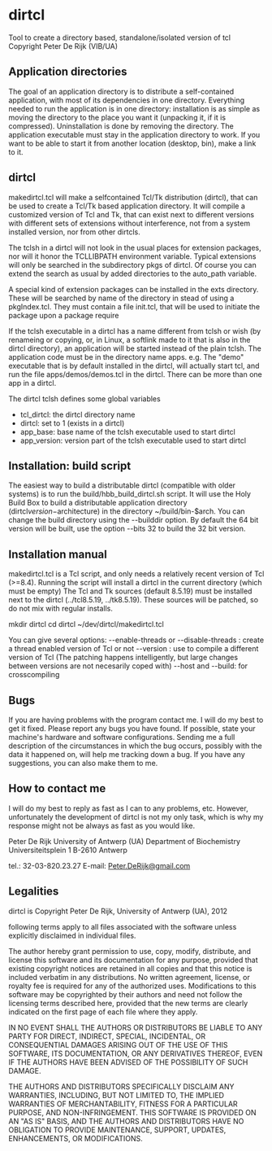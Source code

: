 dirtcl
====== 
Tool to create a directory based, standalone/isolated version of tcl
       Copyright Peter De Rijk (VIB/UA)

Application directories
-----------------------
The goal of an application directory is to distribute a self-contained application, 
with most of its dependencies in one directory. Everything needed to run
the application is in one directory: installation is as simple as moving
the directory to the place you want it (unpacking it, if it is compressed).
Uninstallation is done by removing the directory.
The application executable must stay in the application directory to work.
If you want to be able to start it from another location (desktop, bin),
make a link to it.

dirtcl
------
makedirtcl.tcl will make a selfcontained Tcl/Tk distribution (dirtcl), that 
can be used to create a Tcl/Tk based application directory.
It will compile a customized version of Tcl and Tk, that can exist next to 
different versions with different sets of extensions without interference, not
from a system installed version, nor from other dirtcls.

The tclsh in a dirtcl will not look in the usual places for extension packages, nor will
it honor the TCLLIBPATH environment variable. Typical extensions will only be searched in the 
subdirectory pkgs of dirtcl. Of course you can extend the search as usual by added directories to 
the auto_path variable.

A special kind of extension packages can be installed in the exts directory. These will be searched 
by name of the directory in stead of using a pkgIndex.tcl. They must contain a file init.tcl, that 
will be used to initiate the package upon a package require

If the tclsh executable in a dirtcl has a name different from tclsh or wish (by renameing or 
copying, or, in Linux, a softlink made to it that is also in the dirtcl directory), an application
will be started instead of the plain tclsh. The application code must be in the directory name apps.
e.g. The "demo" executable that is by default installed in the dirtcl, will actually start tcl, and
run the file apps/demos/demos.tcl in the dirtcl. There can be more than one app in a dirtcl.

The dirtcl tclsh defines some global variables
 - tcl_dirtcl: the dirtcl directory name
 - dirtcl: set to 1 (exists in a dirtcl)
 - app_base: base name of the tclsh executable used to start dirtcl
 - app_version: version part of the tclsh executable used to start dirtcl

Installation: build script
--------------------------
The easiest way to build a distributable dirtcl (compatible with older
systems) is to run the build/hbb_build_dirtcl.sh script. It will use the Holy
Build Box to build a distributable application directory (dirtcl$version-$architecture)
in the directory ~/build/bin-$arch. You can change the build directory
using the --builddir option. By default the 64 bit version will be built,
use the option --bits 32 to build the 32 bit version.

Installation manual
-------------------
makedirtcl.tcl is a Tcl script, and only needs a relatively recent version of Tcl (>=8.4).
Running the script will install a dirtcl in the current directory (which must be empty)
The Tcl and Tk sources (default 8.5.19) must be installed next to the dirtcl
(../tcl8.5.19, ../tk8.5.19).
These sources will be patched, so do not mix with regular installs.

mkdir dirtcl
cd dirtcl
~/dev/dirtcl/makedirtcl.tcl 

You can give several options:
 --enable-threads or --disable-threads : create a thread enabled version of Tcl or not
 --version : use to compile a different version of Tcl (The patching 
             happens intelligently, but large changes between versions 
             are not necesarily coped with)
 --host and --build: for crosscompiling

Bugs
----
If you are having problems with the program contact me. I will
do my best to get it fixed. Please report any bugs you have
found. If possible, state your machine's hardware and software
configurations. Sending me a full description of the
circumstances in which the bug occurs, possibly with the data it
happened on, will help me tracking down a bug. If you have any
suggestions, you can also make them to me.

How to contact me
-----------------
I will do my best to reply as fast as I can to any problems, etc.
However, unfortunately the development of dirtcl is not my only task,
which is why my response might not be always as fast as you would
like.

Peter De Rijk
University of Antwerp (UA)
Department of Biochemistry
Universiteitsplein 1
B-2610 Antwerp

tel.: 32-03-820.23.27
E-mail: Peter.DeRijk@gmail.com

Legalities
----------
dirtcl is Copyright Peter De Rijk, University of Antwerp (UA), 2012

following terms apply to all files associated with the software unless
explicitly disclaimed in individual files.

The author hereby grant permission to use, copy, modify, distribute, and
license this software and its documentation for any purpose, provided that
existing copyright notices are retained in all copies and that this notice
is included verbatim in any distributions. No written agreement, license, or
royalty fee is required for any of the authorized uses. Modifications to
this software may be copyrighted by their authors and need not follow the
licensing terms described here, provided that the new terms are clearly
indicated on the first page of each file where they apply.

IN NO EVENT SHALL THE AUTHORS OR DISTRIBUTORS BE LIABLE TO ANY PARTY FOR
DIRECT, INDIRECT, SPECIAL, INCIDENTAL, OR CONSEQUENTIAL DAMAGES ARISING OUT
OF THE USE OF THIS SOFTWARE, ITS DOCUMENTATION, OR ANY DERIVATIVES THEREOF,
EVEN IF THE AUTHORS HAVE BEEN ADVISED OF THE POSSIBILITY OF SUCH DAMAGE.

THE AUTHORS AND DISTRIBUTORS SPECIFICALLY DISCLAIM ANY WARRANTIES,
INCLUDING, BUT NOT LIMITED TO, THE IMPLIED WARRANTIES OF MERCHANTABILITY,
FITNESS FOR A PARTICULAR PURPOSE, AND NON-INFRINGEMENT. THIS SOFTWARE IS
PROVIDED ON AN "AS IS" BASIS, AND THE AUTHORS AND DISTRIBUTORS HAVE NO
OBLIGATION TO PROVIDE MAINTENANCE, SUPPORT, UPDATES, ENHANCEMENTS, OR
MODIFICATIONS.
